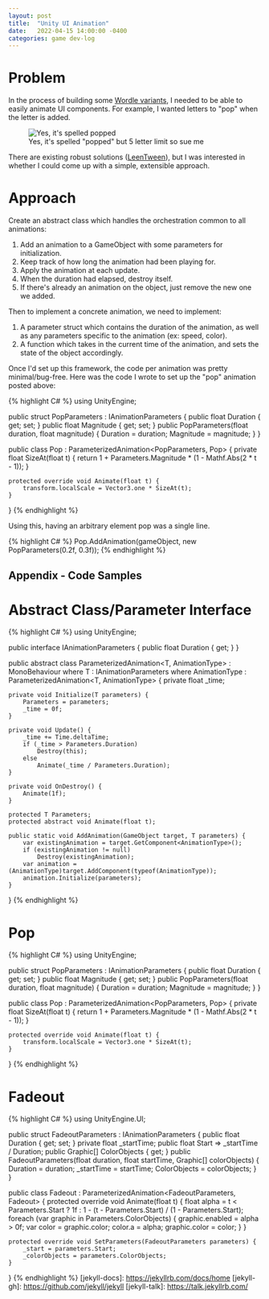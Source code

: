 ```yaml
---
layout: post
title:  "Unity UI Animation"
date:   2022-04-15 14:00:00 -0400
categories: game dev-log
---
```


# Problem 

In the process of building some [Wordle variants](/games/crosswordle.html), I needed to be able to easily animate UI components. For example, I wanted letters to "pop" when the letter is added.

<figure>
  <img src="https://s3.us-west-1.amazonaws.com/magikarpierz.com/magikarpierz/gifs/wordle/pop_animation.gif" alt="Yes, it's spelled popped"/>
  <figcaption text-align="center">Yes, it's spelled "popped" but 5 letter limit so sue me</figcaption>
</figure>

There are existing robust solutions ([LeenTween](https://assetstore.unity.com/packages/tools/animation/leantween-3595)), but I was interested in whether I could come up with a simple, extensible approach.

# Approach

Create an abstract class which handles the orchestration common to all animations:
1. Add an animation to a GameObject with some parameters for initialization.
2. Keep track of how long the animation had been playing for.
3. Apply the animation at each update.
4. When the duration had elapsed, destroy itself.
5. If there's already an animation on the object, just remove the new one we added.

Then to implement a concrete animation, we need to implement:
1. A parameter struct which contains the duration of the animation, as well as any parameters specific to the animation (ex: speed, color).
2. A function which takes in the current time of the animation, and sets the state of the object accordingly.

Once I'd set up this framework, the code per animation was pretty minimal/bug-free. Here was the code I wrote to set up the "pop" animation posted above:

{% highlight C# %}
using UnityEngine;

public struct PopParameters : IAnimationParameters {
    public float Duration { get; set; }
    public float Magnitude { get; set; }
    public PopParameters(float duration, float magnitude) {
        Duration = duration;
        Magnitude = magnitude;
    }
}

public class Pop : ParameterizedAnimation<PopParameters, Pop> {
    private float SizeAt(float t) {
        return 1 + Parameters.Magnitude * (1 - Mathf.Abs(2 * t - 1));
    }

    protected override void Animate(float t) {
        transform.localScale = Vector3.one * SizeAt(t);
    }
}
{% endhighlight %}

Using this, having an arbitrary element pop was a single line.

{% highlight C# %}
Pop.AddAnimation(gameObject, new PopParameters(0.2f, 0.3f));
{% endhighlight %}

## Appendix - Code Samples

# Abstract Class/Parameter Interface

{% highlight C# %}
using UnityEngine;

public interface IAnimationParameters {
    public float Duration { get; }
}

public abstract class ParameterizedAnimation<T, AnimationType> : MonoBehaviour 
	where T : IAnimationParameters 
	where AnimationType : ParameterizedAnimation<T, AnimationType> {
    private float _time;

    private void Initialize(T parameters) {
        Parameters = parameters;
        _time = 0f;
    }

    private void Update() {
        _time += Time.deltaTime;
        if (_time > Parameters.Duration)
            Destroy(this);
        else
            Animate(_time / Parameters.Duration);
    }

    private void OnDestroy() {
        Animate(1f);
    }

    protected T Parameters;
    protected abstract void Animate(float t);

    public static void AddAnimation(GameObject target, T parameters) {
        var existingAnimation = target.GetComponent<AnimationType>();
        if (existingAnimation != null)
            Destroy(existingAnimation);
        var animation = (AnimationType)target.AddComponent(typeof(AnimationType));
        animation.Initialize(parameters);
    }
}
{% endhighlight %}

# Pop

{% highlight C# %}
using UnityEngine;

public struct PopParameters : IAnimationParameters {
    public float Duration { get; set; }
    public float Magnitude { get; set; }
    public PopParameters(float duration, float magnitude) {
        Duration = duration;
        Magnitude = magnitude;
    }
}

public class Pop : ParameterizedAnimation<PopParameters, Pop> {
    private float SizeAt(float t) {
        return 1 + Parameters.Magnitude * (1 - Mathf.Abs(2 * t - 1));
    }

    protected override void Animate(float t) {
        transform.localScale = Vector3.one * SizeAt(t);
    }
}
{% endhighlight %}

# Fadeout

{% highlight C# %}
using UnityEngine.UI;

public struct FadeoutParameters : IAnimationParameters {
    public float Duration { get; set; }
    private float _startTime;
    public float Start => _startTime / Duration;
    public Graphic[] ColorObjects { get; }
    public FadeoutParameters(float duration, float startTime, Graphic[] colorObjects) {
        Duration = duration;
        _startTime = startTime;
        ColorObjects = colorObjects;
    }
}

public class Fadeout : ParameterizedAnimation<FadeoutParameters, Fadeout> {
    protected override void Animate(float t) {
        float alpha = t < Parameters.Start ? 1f : 1 - (t - Parameters.Start) / (1 - Parameters.Start);
        foreach (var graphic in Parameters.ColorObjects) {
            graphic.enabled = alpha > 0f;
            var color = graphic.color;
            color.a = alpha;
            graphic.color = color;
        }
    }

    protected override void SetParameters(FadeoutParameters parameters) {
        _start = parameters.Start;
        _colorObjects = parameters.ColorObjects;
    }
}
{% endhighlight %}
[jekyll-docs]: https://jekyllrb.com/docs/home
[jekyll-gh]:   https://github.com/jekyll/jekyll
[jekyll-talk]: https://talk.jekyllrb.com/
